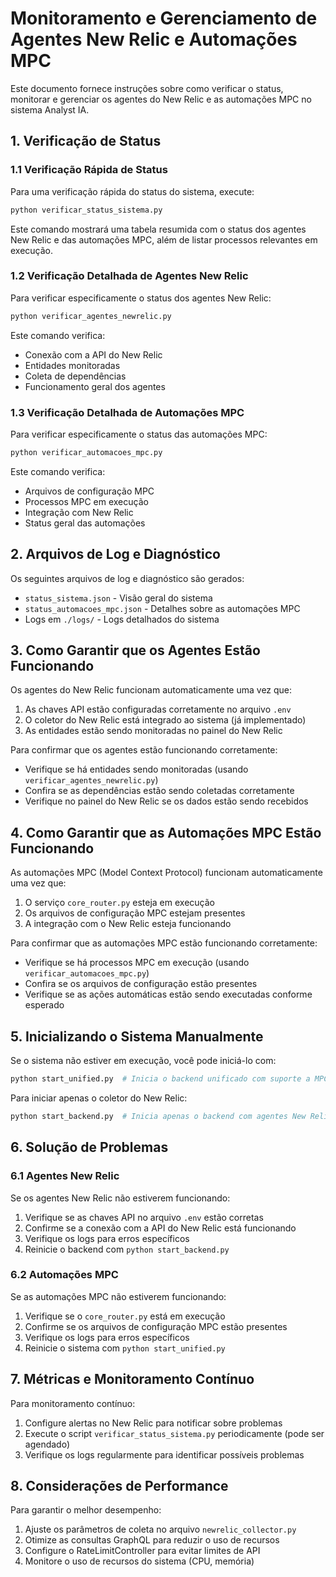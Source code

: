 # Monitoramento e Gerenciamento de Agentes New Relic e Automações MPC

Este documento fornece instruções sobre como verificar o status, monitorar e gerenciar os agentes do New Relic e as automações MPC no sistema Analyst IA.

## 1. Verificação de Status

### 1.1 Verificação Rápida de Status

Para uma verificação rápida do status do sistema, execute:

```bash
python verificar_status_sistema.py
```

Este comando mostrará uma tabela resumida com o status dos agentes New Relic e das automações MPC, além de listar processos relevantes em execução.

### 1.2 Verificação Detalhada de Agentes New Relic

Para verificar especificamente o status dos agentes New Relic:

```bash
python verificar_agentes_newrelic.py
```

Este comando verifica:
- Conexão com a API do New Relic
- Entidades monitoradas
- Coleta de dependências
- Funcionamento geral dos agentes

### 1.3 Verificação Detalhada de Automações MPC

Para verificar especificamente o status das automações MPC:

```bash
python verificar_automacoes_mpc.py
```

Este comando verifica:
- Arquivos de configuração MPC
- Processos MPC em execução
- Integração com New Relic
- Status geral das automações

## 2. Arquivos de Log e Diagnóstico

Os seguintes arquivos de log e diagnóstico são gerados:

- `status_sistema.json` - Visão geral do sistema
- `status_automacoes_mpc.json` - Detalhes sobre as automações MPC
- Logs em `./logs/` - Logs detalhados do sistema

## 3. Como Garantir que os Agentes Estão Funcionando

Os agentes do New Relic funcionam automaticamente uma vez que:

1. As chaves API estão configuradas corretamente no arquivo `.env`
2. O coletor do New Relic está integrado ao sistema (já implementado)
3. As entidades estão sendo monitoradas no painel do New Relic

Para confirmar que os agentes estão funcionando corretamente:

- Verifique se há entidades sendo monitoradas (usando `verificar_agentes_newrelic.py`)
- Confira se as dependências estão sendo coletadas corretamente
- Verifique no painel do New Relic se os dados estão sendo recebidos

## 4. Como Garantir que as Automações MPC Estão Funcionando

As automações MPC (Model Context Protocol) funcionam automaticamente uma vez que:

1. O serviço `core_router.py` esteja em execução
2. Os arquivos de configuração MPC estejam presentes
3. A integração com o New Relic esteja funcionando

Para confirmar que as automações MPC estão funcionando corretamente:

- Verifique se há processos MPC em execução (usando `verificar_automacoes_mpc.py`)
- Confira se os arquivos de configuração estão presentes
- Verifique se as ações automáticas estão sendo executadas conforme esperado

## 5. Inicializando o Sistema Manualmente

Se o sistema não estiver em execução, você pode iniciá-lo com:

```bash
python start_unified.py  # Inicia o backend unificado com suporte a MPC
```

Para iniciar apenas o coletor do New Relic:

```bash
python start_backend.py  # Inicia apenas o backend com agentes New Relic
```

## 6. Solução de Problemas

### 6.1 Agentes New Relic

Se os agentes New Relic não estiverem funcionando:

1. Verifique se as chaves API no arquivo `.env` estão corretas
2. Confirme se a conexão com a API do New Relic está funcionando
3. Verifique os logs para erros específicos
4. Reinicie o backend com `python start_backend.py`

### 6.2 Automações MPC

Se as automações MPC não estiverem funcionando:

1. Verifique se o `core_router.py` está em execução
2. Confirme se os arquivos de configuração MPC estão presentes
3. Verifique os logs para erros específicos
4. Reinicie o sistema com `python start_unified.py`

## 7. Métricas e Monitoramento Contínuo

Para monitoramento contínuo:

1. Configure alertas no New Relic para notificar sobre problemas
2. Execute o script `verificar_status_sistema.py` periodicamente (pode ser agendado)
3. Verifique os logs regularmente para identificar possíveis problemas

## 8. Considerações de Performance

Para garantir o melhor desempenho:

1. Ajuste os parâmetros de coleta no arquivo `newrelic_collector.py`
2. Otimize as consultas GraphQL para reduzir o uso de recursos
3. Configure o RateLimitController para evitar limites de API
4. Monitore o uso de recursos do sistema (CPU, memória)
